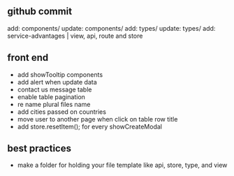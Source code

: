 ## github commit

add: components/
update: components/
add: types/
update: types/
add: service-advantages | view, api, route and store

## front end

- add showTooltip components
- add alert when update data
- contact us message table
- enable table pagination
- re name plural files name
- add cities passed on countries
- move user to another page when click on table row title
- add store.resetItem(); for every showCreateModal

## best practices

- make a folder for holding your file template like api, store, type, and view
